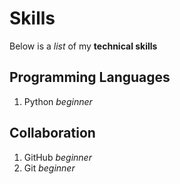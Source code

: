 # Skills

Below is a *list* of my **technical skills**

## Programming Languages
1. Python *beginner*

## Collaboration
1. GitHub *beginner*
2. Git *beginner*
